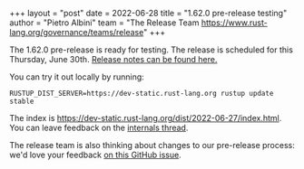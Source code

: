 +++
layout = "post"
date = 2022-06-28
title = "1.62.0 pre-release testing"
author = "Pietro Albini"
team = "The Release Team <https://www.rust-lang.org/governance/teams/release>"
+++

The 1.62.0 pre-release is ready for testing. The release is scheduled for this
Thursday, June 30th. [Release notes can be found here.][relnotes]

You can try it out locally by running:

```plain
RUSTUP_DIST_SERVER=https://dev-static.rust-lang.org rustup update stable
```

The index is <https://dev-static.rust-lang.org/dist/2022-06-27/index.html>. You
can leave feedback on the [internals thread][internals].

The release team is also thinking about changes to our pre-release process:
we'd love your feedback [on this GitHub issue][feedback].

[relnotes]: https://github.com/rust-lang/rust/blob/stable/RELEASES.md#version-1620-2022-06-30
[internals]: https://internals.rust-lang.org/t/rust-1-62-0-prerelease-testing/16913
[feedback]: https://github.com/rust-lang/release-team/issues/16

